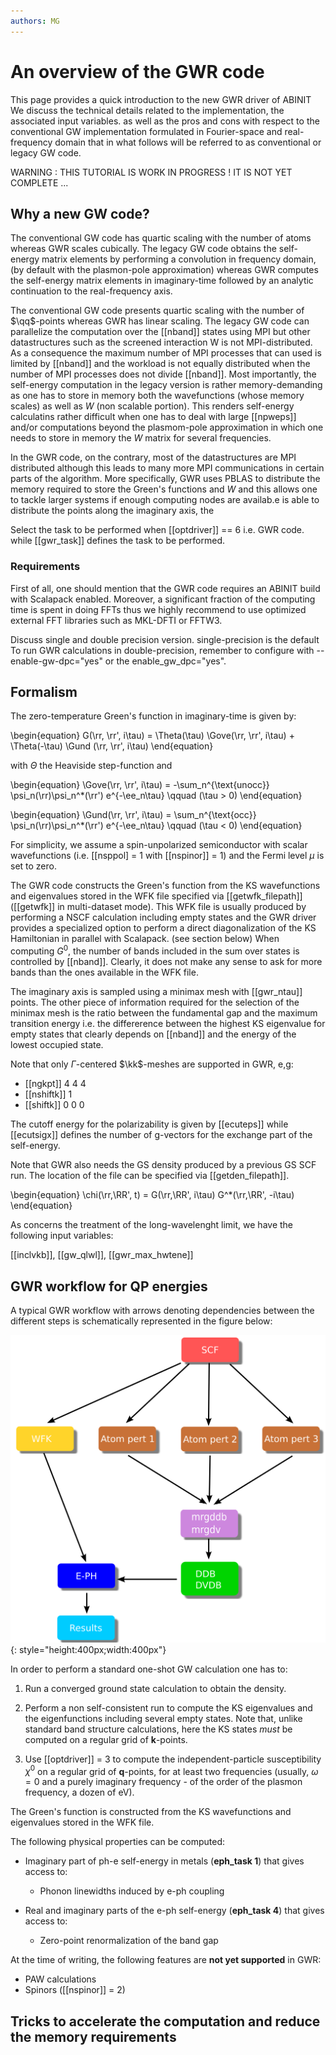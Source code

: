 ```yaml
---
authors: MG
---
```


# An overview of the GWR code

This page provides a quick introduction to the new GWR driver of ABINIT
We discuss the technical details related to the implementation, the associated input variables.
as well as the pros and cons with respect to the conventional GW implementation formulated
in Fourier-space and real-frequency domain
that in what follows will be referred to as conventional or legacy GW code.

WARNING : THIS TUTORIAL IS WORK IN PROGRESS ! IT IS NOT YET COMPLETE ...

## Why a new GW code?

The conventional GW code has quartic scaling with the number of atoms whereas GWR scales cubically.
The legacy GW code obtains the self-energy matrix elements by performing a convolution in frequency domain, 
(by default with the plasmon-pole approximation) whereas GWR computes the self-energy matrix elements in 
imaginary-time followed by an analytic continuation to the real-frequency axis.

The conventional GW code presents quartic scaling with the number of $\qq$-points whereas GWR has linear scaling. 
The legacy GW code can parallelize the computation over the [[nband]] states using MPI but other datastructures 
such as the screened interaction W is not MPI-distributed.
As a consequence the maximum number of MPI processes that can used is limited by [[nband]] and the workload is not 
equally distributed when the number of MPI processes does not divide [[nband]].
Most importantly, the self-energy computation in the legacy version is rather memory-demanding as one has to store in memory
both the wavefunctions (whose memory scales) as well as $W$ (non scalable portion).
This renders self-energy calculatins rather difficult when one has to deal with large [[npweps]] and/or 
computations beyond the plasmom-pole approximation in which one needs to store in memory the $W$ matrix for several frequencies.

In the GWR code, on the contrary, most of the datastructures are MPI distributed although this leads to many more MPI communications
in certain parts of the algorithm.
More specifically, GWR uses PBLAS to distribute the memory required to store the Green's functions and $W$ and this allows one 
to tackle larger systems if enough computing nodes are availab.e
is able to distribute the points along the imaginary axis, the 

Select the task to be performed when [[optdriver]] == 6 i.e. GWR code.
while [[gwr_task]] defines the task to be performed.

### Requirements

First of all, one should mention that the GWR code requires an ABINIT build with Scalapack enabled.
Moreover, a significant fraction of the computing time is spent in doing FFTs thus we highly recommend to 
use optimized external FFT libraries such as MKL-DFTI or FFTW3.

Discuss single and double precision version. 
single-precision is the default
To run GWR calculations in double-precision, remember to configure with 
--enable-gw-dpc="yes" or the enable_gw_dpc="yes".

## Formalism

The zero-temperature Green's function in imaginary-time is given by:

\begin{equation}
G(\rr, \rr', i\tau) = 
\Theta(\tau) \Gove(\rr, \rr', i\tau) +
\Theta(-\tau) \Gund (\rr, \rr', i\tau) 
\end{equation}

with $\Theta$ the Heaviside step-function and 

\begin{equation}
\Gove(\rr, \rr', i\tau) =
-\sum_n^{\text{unocc}} \psi_n(\rr)\psi_n^*(\rr') e^{-\ee_n\tau}
\qquad (\tau > 0)
\end{equation}

\begin{equation}
\Gund(\rr, \rr', i\tau) = 
\sum_n^{\text{occ}} \psi_n(\rr)\psi_n^*(\rr') e^{-\ee_n\tau}
\qquad (\tau < 0)
\end{equation}

For simplicity, we assume a spin-unpolarized semiconductor with scalar wavefunctions 
(i.e. [[nsppol] = 1 with [[nspinor]] = 1) and the Fermi level $\mu$ is set to zero.

The GWR code constructs the Green's function from the KS wavefunctions and eigenvalues stored 
in the WFK file specified via [[getwfk_filepath]] ([[getwfk]] in multi-dataset mode).
This WFK file is usually produced by performing a NSCF calculation including empty states and the GWR driver
provides a specialized option to perform a direct diagonalization of the KS Hamiltonian in parallel with Scalapack.
(see section below)
When computing $G^0$, the number of bands included in the sum over states is controlled by [[nband]].
Clearly, it does not make any sense to ask for more bands than the ones available in the WFK file. 

The imaginary axis is sampled using a minimax mesh with [[gwr_ntau]] points.
The other piece of information required for the selection of the minimax mesh 
is the ratio between the fundamental gap and the maximum transition energy i.e. 
the differerence between the highest KS eigenvalue for empty states that clearly depends 
on [[nband]] and the energy of the lowest occupied state.

Note that only $\Gamma$-centered $\kk$-meshes are supported in GWR, e,g:

* [[ngkpt]] 4 4 4
* [[nshiftk]] 1 
* [[shiftk]] 0 0 0 

The cutoff energy for the polarizability is given by [[ecuteps]]
while [[ecutsigx]] defines the number of g-vectors for the exchange part of the self-energy.

Note that GWR also needs the GS density produced by a previous GS SCF run.
The location of the file can be specified via [[getden_filepath]].

\begin{equation}
\chi(\rr,\RR', t) = G(\rr,\RR', i\tau) G^*(\rr,\RR', -i\tau)
\end{equation}

As concerns the treatment of the long-wavelenght limit, we have the following input variables:

[[inclvkb]], [[gw_qlwl]], [[gwr_max_hwtene]]

## GWR workflow for QP energies

A typical GWR workflow with arrows denoting dependencies between the different steps
is schematically represented in the figure below:

![](eph_intro_assets/eph_workflow.png){: style="height:400px;width:400px"}

In order to perform a standard one-shot GW calculation one has to:

  1. Run a converged ground state calculation to obtain the density.

  2. Perform a non self-consistent run to compute the KS eigenvalues and the eigenfunctions
     including several empty states. Note that, unlike standard band structure calculations,
     here the KS states *must* be computed on a regular grid of **k**-points.

  3. Use [[optdriver]] = 3 to compute the independent-particle susceptibility $\chi^0$ on a regular grid of
     **q**-points, for at least two frequencies (usually, $\omega=0$ and a purely imaginary
     frequency - of the order of the plasmon frequency, a dozen of eV).

The Green's function is constructed from the KS wavefunctions and eigenvalues stored in the WFK file.

The following physical properties can be computed:

* Imaginary part of ph-e self-energy in metals (**eph_task 1**) that gives access to:

    * Phonon linewidths induced by e-ph coupling

* Real and imaginary parts of the e-ph self-energy (**eph_task 4**) that gives access to:

    * Zero-point renormalization of the band gap

At the time of writing, the following features are **not yet supported** in GWR:

* PAW calculations
* Spinors ([[nspinor]] = 2)


## Tricks to accelerate the computation and reduce the memory requirements
